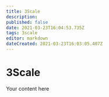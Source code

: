 ```yaml
---
title: 3Scale
description: 
published: false
date: 2021-03-23T16:04:53.735Z
tags: 3scale
editor: markdown
dateCreated: 2021-03-23T16:03:05.407Z
---
```


# 3Scale
Your content here